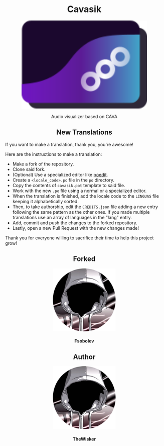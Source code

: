 <h1 align="center">Cavasik</h1>
<div align="center">
    <img width="400" src="../assets/icons/io.github.TheWisker.Cavasik.png">
</div>
<p align="center">Audio visualizer based on CAVA</p>

<h2 align="center">New Translations</h2>

If you want to make a translation, thank you, you're awesome!

Here are the instructions to make a translation:

- Make a fork of the repository.
- Clone said fork.
- (Optional) Use a specialized editor like [poedit](https://poedit.net/).
- Create a `<locale_code>.po` file in the `po` directory.
- Copy the contents of `cavasik.pot` template to said file.
- Work with the new `.po` file using a normal or a specialized editor.
- When the translation is finished, add the locale code to the `LINGUAS` file keeping it alphabetically sorted.
- Then, to take authorship, edit the `CREDITS.json` file adding a new entry following the same pattern as the other ones. If you made multiple translations use an array of languages in the "lang" entry.
- Add, commit and push the changes to the forked repository.
- Lastly, open a new Pull Request with the new changes made!

Thank you for everyone willing to sacrifice their time to help this project grow!

<h2 align="center">Forked</h2>
<div align="center">
    <img width="200" height="200" src="../assets/profile.png"></img>
</div>
<h4 align="center">Fsobolev</h4>

<h2 align="center">Author</h2>
<div align="center">
    <img width="200" height="200" src="../assets/profile.png"></img>
</div>
<h4 align="center">TheWisker</h4>

